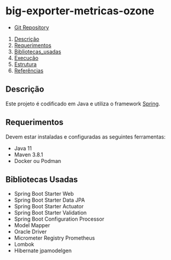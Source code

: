 # big-exporter-metricas-ozone

- [Git Repository](https://fontes.intranet.bb.com.br/big/big-bbweek-dungeons-data-quiz/big-bbweek-dungeons-data-quiz-backend)

1. [Descrição](#1-descrição)
2. [Requerimentos](#2-requerimentos)
3. [Bibliotecas_usadas](#3-bibliotecas-usadas)
4. [Execução](#4-execução)
5. [Estrutura](#5-estrutura)
6. [Referências](#6-referẽncias)


## Descrição

Este projeto é codificado em Java e utiliza o framework [Spring](<https://spring.io/>).



## Requerimentos

<p>Devem estar instaladas e configuradas as seguintes ferramentas:</p>
<ul>
   <li>Java 11</li>
   <li>Maven 3.8.1</li>
   <li>Docker ou Podman</li>
</ul>

## Bibliotecas Usadas
<ul>
   <li>Spring Boot Starter Web</li>
   <li>Spring Boot Starter Data JPA</li>
   <li>Spring Boot Starter Actuator</li>
   <li>Spring Boot Starter Validation</li>
   <li>Spring Boot Configuration Processor</li>
   <li>Model Mapper</li>   
   <li>Oracle Driver</li>
   <li>Micrometer Registry Prometheus</li>
   <li>Lombok</li>
   <li>Hibernate jpamodelgen</li>  
</ul>
